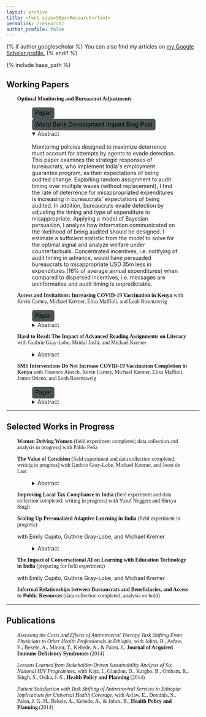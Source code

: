 ```yaml
---
layout: archive
title: <font size=30px>Research</font>
permalink: /research/
author_profile: false
---
```


{% if author.googlescholar %}
  You can also find my articles on <u><a href="{{author.googlescholar}}">my Google Scholar profile</a>.</u>
{% endif %}

{% include base_path %}

<head>
<style>
.custom-button {
    background-color: #4D5656; 
    color: black; 
    font-size: 16px; /* Larger font size */
    padding: 6px 8px; /* Bigger button through padding */
    border: none; /* No border */
    border-radius: 5px; /* Rounded corners */
}
</style>
</head>


## Working Papers

<div style="margin-left: 2em; margin-right: 2em;">
<p style = "font-family:'Raleway'"><b>
Optimal Monitoring and Bureaucrat Adjustments 
</b>

<div style="margin-left: 2.75em; margin-right: 2em;">
<a href="https://wendynassrwong.github.io/files/WendyNWong_OptimMonit.pdf" style="text-decoration: none">
<button type="button" class="btn btn-default btn-sm custom-button">Paper</button></a> <a href="https://blogs.worldbank.org/impactevaluations/surprise-when-do-they-work-best-auditors-guest-post-wendy-n-wong" style="text-decoration: none"><button type="button" class="btn btn-default btn-sm custom-button">World Bank Development Impact Blog Post</button></a>


<details open>
<summary>Abstract</summary>
<br>
Monitoring policies designed to maximize deterrence must account for attempts by agents to evade detection. This paper examines the strategic responses of bureaucrats, who implement India's employment guarantee program, as their expectations of being audited change. Exploiting random assignment to audit timing over multiple waves (without replacement), I find the rate of deterrence for misappropriated expenditures is increasing in bureaucrats' expectations of being audited. In addition, bureaucrats evade detection by adjusting the timing and type of expenditure to misappropriate. Applying a model of Bayesian persuasion, I analyze how information communicated on the likelihood of being audited should be designed. I estimate a sufficient statistic from the model to solve for the optimal signal and analyze welfare under counterfactuals. Concentrated incentives, i.e. notifying of audit timing in advance, would have persuaded bureaucrats to misappropriate USD 35m less in expenditures (16% of average annual expenditures) when compared to dispersed incentives, i.e. messages are uninformative and audit timing is unpredictable.

</details>
</div>
</p>
</div>


<div style="margin-left: 2em; margin-right: 2em;">
<p style = "font-family:'Raleway'">
<b>Access and Invitations: Increasing COVID-19 Vaccination in Kenya</b> 
with <a href="https://www.kevin-carney.com/home/" style="text-decoration: none">Kevin Carney</a>, <a href="https://michaelkremer.economics.uchicago.edu/" style="text-decoration: none">Michael Kremer</a>, <a href="https://elisamaffioli.com/" style="text-decoration: none">Elisa Maffioli</a>,  and <a href="https://leahrrosenzweig.com/" style="text-decoration: none">Leah Rosenzweig</a> 


<div style="margin-left: 2.75em; margin-right: 2em;">
<a href="https://wendynassrwong.github.io/files/kisumunurse_WP.pdf" style="text-decoration: none">
<button type="button" class="btn btn-default btn-sm custom-button">Paper</button></a>
<details>
<summary>Abstract</summary>
<br>
We examine the impact of a vaccination campaign in Kenya that sent healthcare providers to homes inviting adults, with relatively proximate healthcare services, to get a COVID-19 vaccine nearby. The intervention increased the cumulative number of doses given by 8.7 per 100 people on the day of the intervention, equivalent to about a 10% increase over the baseline number of doses in the control group. The greater number of doses in the treatment group persisted in the 3 months following the intervention, indicating that the intervention induced people to get vaccinated who would not have done so otherwise. A machine learning analysis of heterogeneity reveals that treatment effects are largest among more disadvantaged groups - women, those with less income, and those with less education. To examine whether social image considerations influence vaccination behavior, we borrow a design from DellaVigna, List, and Malmendier 2012 and DellaVigna et al. 2016 used in the contexts of charitable giving and voting, and randomized an announcement of the home visit and vaccination offer ahead of time. This strategy allows those unwilling to be vaccinated to avoid the visit without facing the social repercussions of declining in-person. Contrary to expectations, there was no evidence that social pressure influenced vaccination. Instead, the announcement increased the probability of getting vaccinated by 3.8 percentage points, primarily driven by older participants who are at higher risk of severe disease. A cost-effectiveness exercise suggests that our intervention is comparable to other vaccination campaigns, at 34USD marginal cost per marginal dose.

</details>
</div>
</p>
</div>

<div style="margin-left: 2em; margin-right: 2em;">
<p style = "font-family:'Raleway'">
<b>Hard to Read: The Impact of Advanced Reading Assignments on Literacy</b> 
with <a href="https://bfi.uchicago.edu/scholar/guthrie-gray-lobe/" style="text-decoration: none">Guthrie Gray-Lobe</a>, Mridul Joshi, and <a href="https://michaelkremer.economics.uchicago.edu/" style="text-decoration: none">Michael Kremer</a>

<div style="margin-left: 2.75em; margin-right: 2em;">
<details>
<summary>Abstract</summary>
<br>
We evaluate the impact of providing more advanced English reading assignments to children attending low cost private schools in Nigeria. Top-performing students do not benefit from advanced reading assignments, and short-run reading fluency may even be harmed: students assigned to advanced work read fewer words per minute and score lower on literacy assessments. Surprisingly this negative impact is driven by the highest-performing students. We argue that this result may indicate that only top-performing students benefit from the status quo level of reading assignments in this setting.
</details>
</div>
</p>
</div>

<div style="margin-left: 2em; margin-right: 2em;">
<p style = "font-family:'Raleway'">
<b>SMS Interventions Do Not Increase COVID-19 Vaccination Completion in Kenya</b> 
with Florence Aketch, <a href="https://www.kevin-carney.com/home/" style="text-decoration: none">Kevin Carney</a>, <a href="https://michaelkremer.economics.uchicago.edu/" style="text-decoration: none">Michael Kremer</a>, <a href="https://elisamaffioli.com/" style="text-decoration: none">Elisa Maffioli</a>, James Otieno, and <a href="https://leahrrosenzweig.com/" style="text-decoration: none">Leah Rosenzweig</a>

<div style="margin-left: 2.75em; margin-right: 2em;">
<a href="https://wendynassrwong.github.io/files/Defaulters_WP.pdf" style="text-decoration: none">
<button type="button" class="btn btn-default btn-sm custom-button">Paper</button></a>
<details>
<summary>Abstract</summary>
<br>
We evaluate the impact of SMS interventions on COVID-19 vaccination completion in Kisumu County, Kenya and address barriers to completion among people who receive a first but not a second dose of a two-dose COVID-19 vaccine sequence. We conducted four experiments between July 2022 and January 2023 testing the effect of SMS messages that provided people with information about the vaccines and reasons to get fully vaccinated, including incentives. We find no significant treatment effects of any of the SMS messages on vaccination completion rates (point estimate: 0.0031; 95% confidence interval: -0.0016-0.0078). Vaccination completion rates increase over the study period but do not increase significantly more in any treatment condition than in the control group. Phone surveys reveal that 85% of people recalled receiving the message, but that concern about COVID-19 could be a substantial barrier, with approximately one-third of the sample saying they are "not at all worried" about COVID-19.
</details>
</div>
</p>
</div>




<hr>




## Selected Works in Progress


<div style="margin-left: 2em; margin-right: 2em;">

<p style = "font-family:'Raleway'">
<b>Women Driving Women</b> 
(field experiment completed; data collection and analysis in progress)
with <a href="https://sites.google.com/site/pablopenamunoz/" style="text-decoration: none">Pablo Pe<span>&#241;</span>a</a> 
</p>

<p style = "font-family:'Raleway'">
<b>The Value of Concision</b> 
(field experiment and data collection completed; writing in progress) with <a href="https://bfi.uchicago.edu/scholar/guthrie-gray-lobe/" style="text-decoration: none">Guthrie Gray-Lobe</a>, <a href="https://michaelkremer.economics.uchicago.edu/" style="text-decoration: none">Michael Kremer</a>, and <a href="https://www.uu.nl/staff/JJdeLaat" style="text-decoration: none">Joost de Laat</a>

<div style="margin-left: 2.75em; margin-right: 2em;">
<details>
<summary>Abstract</summary>
<br>
Two experiments by a firm delivering highly-detailed lesson plans to teachers found that providing teachers with more concise and clearer lesson plans raised student test scores by 0.17 standard deviations. Effects are concentrated among the lowest-scoring students and in larger classes, consistent with the hypothesis that more concise and clearer lesson plans freed up teacher time for unscripted tasks, such as providing students with individual feedback. 
</details>
</div>
</p>



<p style = "font-family:'Raleway'">
<b>Improving Local Tax Compliance in India</b> 
(field experiment and data collection completed; writing in progress)
with <a href="https://www.yusufneggers.com/" style="text-decoration: none">Yusuf Neggers</a> and Shreya Singh
</p>

<p style = "font-family:'Raleway'">
<b>Scaling Up Personalized Adaptive Learning in India</b> (field experiment in progress)

with <a href="https://bfi.uchicago.edu/scholar/emily-cupito/" style="text-decoration: none">Emily Cupito</a>, <a href="https://bfi.uchicago.edu/scholar/guthrie-gray-lobe/" style="text-decoration: none">Guthrie Gray-Lobe</a>, and <a href="https://michaelkremer.economics.uchicago.edu/" style="text-decoration: none">Michael Kremer</a>

<div style="margin-left: 2.75em; margin-right: 2em;">
<details>
<summary>Abstract</summary>
<br>
Personalized Adaptive Learning with edtech (PAL) has the potential to provide individually-customized education at scale within existing education systems. PAL tailors content to create a learning journey designed to address individual learning needs, and has been shown to foster remedial learning and mitigate learning gaps in settings where children lag behind grade-level skills (de Barros and Ganimian 2023; Muralidharan, Singh, and Ganimian 2019; Escueta et al. 2017). However, while PAL has been shown to be consistently effective in researcher-controlled settings after school, it has yet to be shown to be effective when run by a government partner during the school day (Banerjee et al. 2023). Additionally, the effectiveness of education interventions, including learning through the use of edtech, when conducted at scale can be sensitive to the model and quality of implementation (Banerjee et al. 2017; Kulik and Fletcher 2016). An edtech program that leads to poor adoption by teachers and students would not only lead to no gains in learning, but would also include costly investments in hardware and infrastructure which could have been better spent elsewhere. 

In 2019, the Government of Andhra Pradesh (GovAP) in India launched one of the first government-run PAL programs in over 500 schools with ConveGenius, the main provider, and other software companies. In collaboration with the GovAP, this project is using RCTs to 1) evaluate the impact of the GovAP's PAL program, and 2) evaluate two additional PAL program variants to inform the program's design at scale.
</details>
</div>
</p>


<p style = "font-family:'Raleway'">
<b>The Impact of Conversational AI on Learning with Education Technology in India</b> (preparing for field experiment)

with <a href="https://bfi.uchicago.edu/scholar/emily-cupito/" style="text-decoration: none">Emily Cupito</a>, <a href="https://bfi.uchicago.edu/scholar/guthrie-gray-lobe/" style="text-decoration: none">Guthrie Gray-Lobe</a>, and <a href="https://michaelkremer.economics.uchicago.edu/" style="text-decoration: none">Michael Kremer</a>
</p>




<!--
<p style = "font-family:'Raleway'">
<b>Productivity Along the Police Hierarchy</b> 

with <a href="https://sites.google.com/view/bocarba/" style="text-decoration: none">Bocar Ba</a> and <a href="https://sites.google.com/view/romangabrielrivera/" style="text-decoration: none">Roman Rivera</a>
</p>
-->

<p style = "font-family:'Raleway'">
<b>Informal Relationships between Bureaucrats and Beneficiaries, and Access to Public Resources</b> (data collection completed; analysis on hold)
</p>


</div>
<hr>


## Publications
<div style="margin-left: 2em; margin-right: 2em;">

<p style = "font-family:'Raleway'">
<a href="https://journals.lww.com/jaids/Fulltext/2014/04010/Assessing_the_Costs_and_Effects_of_Antiretroviral.15.aspx" style="text-decoration: none"><i>Assessing the Costs and Effects of Antiretroviral Therapy Task Shifting From Physicians to Other Health Professionals in Ethiopia</i></a>, with Johns, B., Asfaw, E., Bekele, A., Minior, T., Kebede, A., & Palen, J., <b> Journal of Acquired Immune Deficiency Syndromes </b>(2014)
</p>

<p style = "font-family:'Raleway'">
<a href="https://academic.oup.com/heapol/article/29/3/379/583059" style="text-decoration: none"><i>Lessons Learned from Stakeholder-Driven Sustainability Analysis of Six National HIV Programmes</i></a>, with Katz, I., Glandon, D., Kargbo, B., Ombam, R., Singh, S., Osika, J. S., <b> Health Policy and Planning </b>(2014)
</p>

<p style = "font-family:'Raleway'">
<a href="https://academic.oup.com/heapol/article/29/suppl_2/ii50/586879" style="text-decoration: none"><i>Patient Satisfaction with Task Shifting of Antiretroviral Services in Ethiopia: Implications for Universal Health Coverage</i></a>, with Asfaw, E., Dominis, S., Palen, J. G. H., Bekele, A., Kebede, A., & Johns, B., <b> Health Policy and Planning </b>(2014)
</p>

</div>




